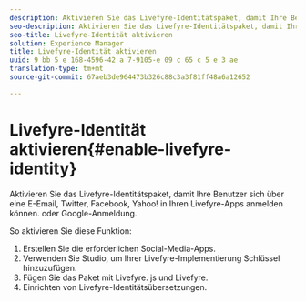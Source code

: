 ```yaml
---
description: Aktivieren Sie das Livefyre-Identitätspaket, damit Ihre Benutzer sich über eine E-Email, Twitter, Facebook, Yahoo! in Ihren Livefyre-Apps anmelden können. oder Google-Anmeldung.
seo-description: Aktivieren Sie das Livefyre-Identitätspaket, damit Ihre Benutzer sich über eine E-Email, Twitter, Facebook, Yahoo! in Ihren Livefyre-Apps anmelden können. oder Google-Anmeldung.
seo-title: Livefyre-Identität aktivieren
solution: Experience Manager
title: Livefyre-Identität aktivieren
uuid: 9 bb 5 e 168-4596-42 a 7-9105-e 09 c 65 c 5 e 3 ae
translation-type: tm+mt
source-git-commit: 67aeb3de964473b326c88c3a3f81ff48a6a12652

---
```



# Livefyre-Identität aktivieren{#enable-livefyre-identity}

Aktivieren Sie das Livefyre-Identitätspaket, damit Ihre Benutzer sich über eine E-Email, Twitter, Facebook, Yahoo! in Ihren Livefyre-Apps anmelden können. oder Google-Anmeldung.

So aktivieren Sie diese Funktion:

1. Erstellen Sie die erforderlichen Social-Media-Apps.
1. Verwenden Sie Studio, um Ihrer Livefyre-Implementierung Schlüssel hinzuzufügen.
1. Fügen Sie das Paket mit Livefyre. js und Livefyre.
1. Einrichten von Livefyre-Identitätsübersetzungen.
